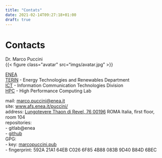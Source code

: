 ```yaml
---
title: "Contats"
date: 2021-02-14T09:27:18+01:00
draft: true
---
```


# Contacts

Dr. Marco Puccini  
{{< figure class="avatar" src=“imgs/avatar.jpg” >}}  

[ENEA](https://www.enea.it)  
[TERIN](http://energia.enea.it/) - Energy Technologies and Renewables Department  
[ICT](https://ict.enea.it/) - Information Communication Technologies Division  
[HPC](https://ict.enea.it/laboratorio-infrastrutture-per-il-calcolo-scientifico-ict-hpc/) - High Performance Computing Lab  


mail: marco.puccini@enea.it  
site: www.afs.enea.it/puccini/  
address: [Lungotevere Thaon di Revel, 76 00196](https://maps.google.com/?q=Lungotevere%20Thaon%20di%20Revel%2C%2076%2000196%20ROMA%20Italia) ROMA Italia, first floor, room 104  
repositories:  
	- gitlab@enea  
	- [github](https://github.com/mpuccini?tab=repositories)  
GPG:  
	- key: [marcopuccini.pub](/docs/marcopuccini.pub)  
	- fingerprint: 592A 21A1 64EB C026 6F85 4B88 083B 9D40 B84D 6BEC
											
